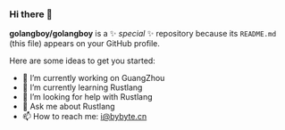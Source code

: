 ### Hi there 👋


**golangboy/golangboy** is a ✨ _special_ ✨ repository because its `README.md` (this file) appears on your GitHub profile.

Here are some ideas to get you started:

- 🔭 I’m currently working on GuangZhou
- 🌱 I’m currently learning Rustlang
- 🤔 I’m looking for help with Rustlang
- 💬 Ask me about Rustlang
- 📫 How to reach me: i@bybyte.cn

